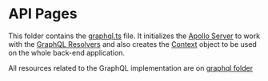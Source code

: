 # API Pages

This folder contains the [graphql.ts](graphql.ts) file. It initializes the [Apollo Server](https://www.apollographql.com/)
to work with the [GraphQL Resolvers](../../graphql/resolvers) and also creates the [Context](../../graphql/Context.ts)
object to be used on the whole back-end application.

All resources related to the GraphQL implementation are on [graphql folder](../../graphql)
